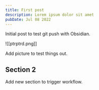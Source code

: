 ```yaml
---
title: First post
description: Lorem ipsum dolor sit amet
pubDate: Jul 08 2022
---
```


Initial post to test git push with Obsidian. 

![[ptrptrd.png]]


Add picture to test things out. 

## Section 2 

Add new section to trigger workflow.